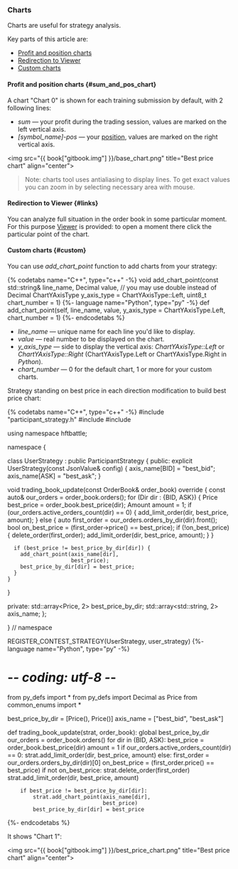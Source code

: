 ### Charts 

Charts are useful for strategy analysis.

Key parts of this article are:

- [Profit and position charts](#sum_and_pos_chart)
- [Redirection to Viewer](#links)
- [Custom charts](#custom)

#### Profit and position charts {#sum_and_pos_chart}

<!-- TODO(asalikhov): change Chart 0 to sth. else when changed in web system -->
A chart "Chart 0" is shown for each training submission by default, with 2 following lines:

- *sum* — your profit during the trading session, values are marked on the left vertical axis.
- *[symbol_name]-pos* — your [position](/terms.md#position), values are marked on the right vertical axis.

<img src="{{ book["gitbook.img"] }}/base_chart.png" title="Best price chart" align="center">

> Note: charts tool uses antialiasing to display lines.
> To get exact values you can zoom in by selecting necessary area with mouse.

#### Redirection to Viewer {#links}

You can analyze full situation in the order book in some particular moment.
For this purpose [Viewer](viewer.md) is provided: to open a moment there click the particular point of the chart.

#### Custom charts {#custom}

You can use *add_chart_point* function to add charts from your strategy:

{% codetabs name="C++", type="c++" -%}
void add_chart_point(const std::string& line_name,
                     Decimal value,  // you may use double instead of Decimal
                     ChartYAxisType y_axis_type = ChartYAxisType::Left,
                     uint8_t chart_number = 1)
{%- language name="Python", type="py" -%}
def add_chart_point(self,
                    line_name,
                    value,
                    y_axis_type = ChartYAxisType.Left,
                    chart_number = 1)
{%- endcodetabs %}

- *line_name* — unique name for each line you'd like to display.
- *value* — real number to be displayed on the chart.
- *y_axis_type* — side to display the vertical axis: *ChartYAxisType::Left* or *ChartYAxisType::Right* (ChartYAxisType.Left or ChartYAxisType.Right in *Python*).
- *chart_number* — 0 for the default chart, 1 or more for your custom charts.

Strategy standing on best price in each direction modification to build best price chart:

{% codetabs name="C++", type="c++" -%}
#include "participant_strategy.h"
#include <array>
#include <string>

using namespace hftbattle;

namespace {

class UserStrategy : public ParticipantStrategy {
public:
  explicit UserStrategy(const JsonValue& config) {
    axis_name[BID] = "best_bid";
    axis_name[ASK] = "best_ask";
  }

  void trading_book_update(const OrderBook& order_book) override {
    const auto& our_orders = order_book.orders();
    for (Dir dir : {BID, ASK}) {
      Price best_price = order_book.best_price(dir);
      Amount amount = 1;
      if (our_orders.active_orders_count(dir) == 0) {
        add_limit_order(dir, best_price, amount);
      } else {
        auto first_order = our_orders.orders_by_dir(dir).front();
        bool on_best_price = (first_order->price() == best_price);
        if (!on_best_price) {
          delete_order(first_order);
          add_limit_order(dir, best_price, amount);
        }
      }

      if (best_price != best_price_by_dir[dir]) {
        add_chart_point(axis_name[dir],
                        best_price);
        best_price_by_dir[dir] = best_price;
      }
    }
  }

private:
  std::array<Price, 2> best_price_by_dir;
  std::array<std::string, 2> axis_name;
};

}  // namespace

REGISTER_CONTEST_STRATEGY(UserStrategy, user_strategy)
{%- language name="Python", type="py" -%}
# -*- coding: utf-8 -*-

from py_defs import *
from py_defs import Decimal as Price
from common_enums import *

best_price_by_dir = [Price(), Price()]
axis_name = ["best_bid", "best_ask"]


def trading_book_update(strat, order_book):
    global best_price_by_dir
    our_orders = order_book.orders()
    for dir in (BID, ASK):
        best_price = order_book.best_price(dir)
        amount = 1
        if our_orders.active_orders_count(dir) == 0:
            strat.add_limit_order(dir, best_price, amount)
        else:
            first_order = our_orders.orders_by_dir(dir)[0]
            on_best_price = (first_order.price() == best_price)
            if not on_best_price:
                strat.delete_order(first_order)
                strat.add_limit_order(dir, best_price, amount)

        if best_price != best_price_by_dir[dir]:
            strat.add_chart_point(axis_name[dir],
                                  best_price)
            best_price_by_dir[dir] = best_price
{%- endcodetabs %}

It shows "Chart 1":

<img src="{{ book["gitbook.img"] }}/best_price_chart.png" title="Best price chart" align="center">
